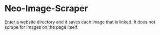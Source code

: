 # Neo-Image-Scraper
Enter a website directory and it saves each image that is linked. It does not scrape for images on the page itself.
